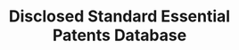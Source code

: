 ---
layout: default
description: ''
last_edit: Thu, 02 Dec 2021 20:17:36 GMT
location: http://ssopatents.org/
shortname: dsep_data
title: Disclosed Standard Essential Patents Database
uuid: 297f265e-eb23-48aa-b4df-54333ba779ab
---